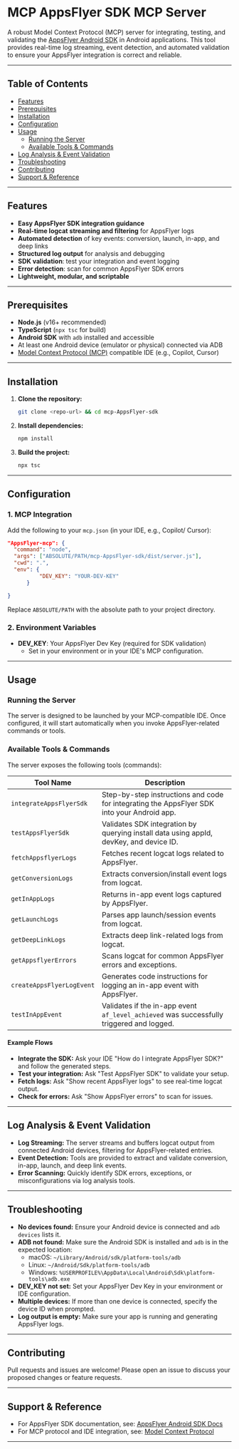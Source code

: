 # MCP AppsFlyer SDK MCP Server

A robust Model Context Protocol (MCP) server for integrating, testing, and validating the [AppsFlyer Android SDK](https://dev.appsflyer.com/hc/docs/android-sdk) in Android applications. This tool provides real-time log streaming, event detection, and automated validation to ensure your AppsFlyer integration is correct and reliable.

---

## Table of Contents
- [Features](#features)
- [Prerequisites](#prerequisites)
- [Installation](#installation)
- [Configuration](#configuration)
- [Usage](#usage)
  - [Running the Server](#running-the-server)
  - [Available Tools & Commands](#available-tools--commands)
- [Log Analysis & Event Validation](#log-analysis--event-validation)
- [Troubleshooting](#troubleshooting)
- [Contributing](#contributing)
- [Support & Reference](#support--reference)

---

## Features
- **Easy AppsFlyer SDK integration guidance**
- **Real-time logcat streaming and filtering** for AppsFlyer logs
- **Automated detection** of key events: conversion, launch, in-app, and deep links
- **Structured log output** for analysis and debugging
- **SDK validation**: test your integration and event logging
- **Error detection**: scan for common AppsFlyer SDK errors
- **Lightweight, modular, and scriptable**

---

## Prerequisites
- **Node.js** (v16+ recommended)
- **TypeScript** (`npx tsc` for build)
- **Android SDK** with `adb` installed and accessible
- At least one Android device (emulator or physical) connected via ADB
- [Model Context Protocol (MCP)](https://github.com/modelcontextprotocol) compatible IDE (e.g., Copilot, Cursor)

---

## Installation
1. **Clone the repository:**
   ```sh
   git clone <repo-url> && cd mcp-AppsFlyer-sdk
   ```
2. **Install dependencies:**
   ```sh
   npm install
   ```
3. **Build the project:**
   ```sh
   npx tsc
   ```

---

## Configuration

### 1. MCP Integration
Add the following to your `mcp.json` (in your IDE, e.g., Copilot/ Cursor):
```json
"AppsFlyer-mcp": {
  "command": "node",
  "args": ["ABSOLUTE/PATH/mcp-AppsFlyer-sdk/dist/server.js"],
  "cwd": ".",
  "env": {
          "DEV_KEY": "YOUR-DEV-KEY"
      }

}
```
Replace `ABSOLUTE/PATH` with the absolute path to your project directory.

### 2. Environment Variables
- **DEV_KEY**: Your AppsFlyer Dev Key (required for SDK validation)
  - Set in your environment or in your IDE's MCP configuration.

---

## Usage

### Running the Server
The server is designed to be launched by your MCP-compatible IDE. Once configured, it will start automatically when you invoke AppsFlyer-related commands or tools.

### Available Tools & Commands
The server exposes the following tools (commands):

| Tool Name                  | Description                                                                                 |
|---------------------------|---------------------------------------------------------------------------------------------|
| `integrateAppsFlyerSdk`    | Step-by-step instructions and code for integrating the AppsFlyer SDK into your Android app.  |
| `testAppsFlyerSdk`         | Validates SDK integration by querying install data using appId, devKey, and device ID.       |
| `fetchAppsflyerLogs`       | Fetches recent logcat logs related to AppsFlyer.                                             |
| `getConversionLogs`        | Extracts conversion/install event logs from logcat.                                          |
| `getInAppLogs`             | Returns in-app event logs captured by AppsFlyer.                                             |
| `getLaunchLogs`            | Parses app launch/session events from logcat.                                                |
| `getDeepLinkLogs`          | Extracts deep link-related logs from logcat.                                                 |
| `getAppsflyerErrors`       | Scans logcat for common AppsFlyer errors and exceptions.                                     |
| `createAppsFlyerLogEvent`  | Generates code instructions for logging an in-app event with AppsFlyer.                      |
| `testInAppEvent`           | Validates if the in-app event `af_level_achieved` was successfully triggered and logged.     |

#### Example Flows
- **Integrate the SDK:** Ask your IDE "How do I integrate AppsFlyer SDK?" and follow the generated steps.
- **Test your integration:** Ask "Test AppsFlyer SDK" to validate your setup.
- **Fetch logs:** Ask "Show recent AppsFlyer logs" to see real-time logcat output.
- **Check for errors:** Ask "Show AppsFlyer errors" to scan for issues.

---

## Log Analysis & Event Validation
- **Log Streaming:** The server streams and buffers logcat output from connected Android devices, filtering for AppsFlyer-related entries.
- **Event Detection:** Tools are provided to extract and validate conversion, in-app, launch, and deep link events.
- **Error Scanning:** Quickly identify SDK errors, exceptions, or misconfigurations via log analysis tools.

---

## Troubleshooting
- **No devices found:** Ensure your Android device is connected and `adb devices` lists it.
- **ADB not found:** Make sure the Android SDK is installed and `adb` is in the expected location:
  - macOS: `~/Library/Android/sdk/platform-tools/adb`
  - Linux: `~/Android/Sdk/platform-tools/adb`
  - Windows: `%USERPROFILE%\AppData\Local\Android\Sdk\platform-tools\adb.exe`
- **DEV_KEY not set:** Set your AppsFlyer Dev Key in your environment or IDE configuration.
- **Multiple devices:** If more than one device is connected, specify the device ID when prompted.
- **Log output is empty:** Make sure your app is running and generating AppsFlyer logs.

---

## Contributing
Pull requests and issues are welcome! Please open an issue to discuss your proposed changes or feature requests.

---

## Support & Reference
- For AppsFlyer SDK documentation, see: [AppsFlyer Android SDK Docs](https://dev.appsflyer.com/hc/docs/android-sdk)
- For MCP protocol and IDE integration, see: [Model Context Protocol](https://github.com/modelcontextprotocol)

---